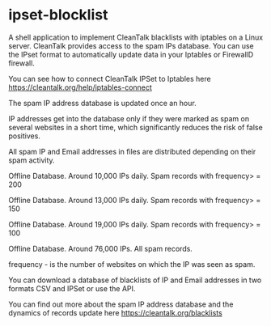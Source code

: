 # ipset-blocklist
A shell application to implement CleanTalk blacklists with iptables on a Linux server.
CleanTalk provides access to the spam IPs database. You can use the IPset format to automatically update data in your Iptables or FirewallD firewall.

You can see how to connect CleanTalk IPSet to Iptables here https://cleantalk.org/help/iptables-connect

The spam IP address database is updated once an hour. 

IP addresses get into the database only if they were marked as spam on several websites in a short time, which significantly reduces the risk of false positives.

All spam IP and Email addresses in files are distributed depending on their spam activity.

Offline Database. Around 10,000 IPs daily. Spam records with frequency> = 200

Offline Database. Around 13,000 IPs daily. Spam records with frequency> = 150

Offline Database. Around 19,000 IPs daily. Spam records with frequency> = 100

Offline Database. Around 76,000 IPs. All spam records.

frequency - is the number of websites on which the IP was seen as spam.

You can download a database of blacklists of IP and Email addresses in two formats CSV and IPSet or use the API.

You can find out more about the spam IP address database and the dynamics of records update here https://cleantalk.org/blacklists 
